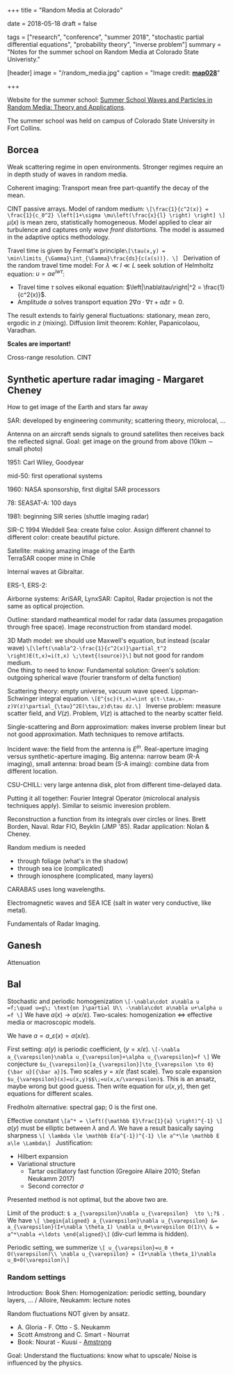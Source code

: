 +++
title = "Random Media at Colorado"

date = 2018-05-18
draft = false

tags = ["research", "conference", "summer 2018", "stochastic partial differential equations", "probability theory", "inverse problem"]
summary = "Notes for the summer school on Random Media at Colorado State Univeristy."

[header]
image = "/random_media.jpg"
caption = "Image credit: [**map028**](http://www.map028.com/single/190739287-paint-amp-amp-wallpapers.html)"

+++

Website for the summer school: [Summer School Waves and Particles in Random Media: Theory and Applications](http://www.math.colostate.edu/~pinaud/SummerSchool/school.html).

The summer school was held on campus of Colorado State University in Fort Collins.

## Borcea  

Weak scattering regime in open environments. Stronger regimes require an in depth study of waves in random media.  

Coherent imaging: Transport mean free part-quantify the decay of the mean.  

CINT passive arrays. Model of random medium:
`\[\frac{1}{c^2(x)} = \frac{1}{c_0^2} \left[1+\sigma \mu\left(\frac{x}{l} \right) \right] \] ` 
$\mu(x)$ is mean zero, statistically homogeneous. Model applied to clear air turbulence and captures only _wave front distortions._ The model is assumed in the adaptive optics methodology.  

Travel time is given by Fermat's principle`\[\tau(x,y) = \min\limits_{\Gamma}\int_{\Gamma}\frac{ds}{c(x(s))}. \] `
Derivation of the random travel time model: For $\lambda\ll l\ll L$ seek solution of Helmholtz equation: $u=\alpha e^{iw\tau}$:  

- Travel time $\tau$ solves eikonal equation: $\left|\nabla\tau\right|^2 = \frac{1}{c^2(x)}$.
- Amplitude $\alpha$ solves transport equation $2\nabla\alpha \cdot \nabla\tau +\alpha\Delta \tau =0$.  

The result extends to fairly general fluctuations: stationary, mean zero, ergodic in $z$ (mixing). Diffusion limit theorem: Kohler, Papanicolaou, Varadhan.  

**Scales are important!**  

Cross-range resolution. CINT 

## Synthetic aperture radar imaging - Margaret Cheney
How to get image of the Earth and stars far away  

SAR: developed by engineering community; scattering theory, microlocal, ...  

Antenna on an aircraft sends signals to ground satellites then receives back the reflected signal. Goal: get image on the ground from above (10km $\sim$ small photo)

1951: Carl Wiley, Goodyear  

mid-50: first operational systems  

1960: NASA sponsorship, first digital SAR processors  

78: SEASAT-A: 100 days  

1981: beginning SIR series (shuttle imaging radar)  

SIR-C 1994 Weddell Sea: create false color. Assign different channel to different color: create beautiful picture.  

Satellite: making amazing image of the Earth  
TerraSAR cooper mine in Chile  

Internal waves at Gibraltar. 

ERS-1, ERS-2: 

Airborne systems: AriSAR, LynxSAR: Capitol, Radar projection is not the same as optical projection.  

Outline: standard matheamtical model for radar data (assumes propagation through free space). Image reconstruction from standard model.  

3D Math model: we should use Maxwell's equation, but instead (scalar wave)
`\[\left(\nabla^2-\frac{1}{c^2(x)}\partial_t^2 \right)E(t,x)=i(t,x) \;\text{(source)}\]`
but not good for random medium.  
One thing to need to know: Fundamental solution: Green's solution: outgoing spherical wave (fourier transform of delta function)  

Scattering theory: empty universe, vacuum wave speed. Lippman-Schwinger integral equation. 
`\[E^{sc}(t,x)=\int g(t-\tau,x-z)V(z)\partial_{\tau}^2E(\tau,z)d\tau dz.\] `
Inverse problem: measure scatter field, and $V(z)$. Problem, $V(z)$ is attached to the nearby scatter field.  

Single-scattering and _Born_ approximation: makes inverse problem linear but not good approximation. Math techniques to remove artifacts.

Incident wave: the field from the antenna is $E^{in}$. Real-aperture imaging versus synthetic-aperture imaging. Big antenna: narrow beam (R-A imaging), small antenna: broad beam (S-A imaing): combine data from different location.  

CSU-CHILL: very large antenna disk, plot from different time-delayed data.  


Putting it all together: Fourier Integral Operator (microlocal analysis techniques apply). Similar to seismic inveresion problem.  

Reconstruction a function from its integrals over circles or lines. Brett Borden, Naval. Rdar FIO, Beyklin (JMP '85). Radar application: Nolan & Cheney.   

Random medium is needed

- through foliage (what's in the shadow)
- through sea ice (complicated)
- through ionosphere (complicated, many layers)

CARABAS uses long wavelengths.  

Electromagnetic waves and SEA ICE (salt in water very conductive, like metal).  

Fundamentals of Radar Imaging. 

## Ganesh

Attenuation

## Bal

Stochastic and periodic homogenization
`\[-\nabla\cdot a\nabla u =f;\quad u=g\; \text{on }\partial U\\ -\nabla\cdot a\nabla u+\alpha u =f \]`
We have $a(x)\to a(x/\varepsilon)$. Two-scales: homogenization $\Leftrightarrow$ effective media or macroscopic models.  

We have $a=a\_{\varepsilon}(x)=a(x/\varepsilon)$.   

First setting: $a(y)$ is periodic coefficient, $(y=x/\varepsilon)$.
`\[-\nabla a_{\varepsilon}\nabla u_{\varepsilon}+\alpha u_{\varepsilon}=f \]`
We conjecture `$u_{\varepsilon}[a_{\varepsilon}]\to_{\varepsilon \to 0} {\bar u}[{\bar a}]$`. Two scales $y=x/\varepsilon$ (fast scale). Two scale expansion `$u_{\varepsilon}(x)=u(x,y)$$\;=u(x,x/\varepsilon)$`. This is an ansatz, maybe wrong but good guess. Then write equation for $u(x,y)$, then get equations for different scales. 

Fredholm alternative: spectral gap; 0 is the first one.     

Effective constant
`\[a^* = \left({\mathbb E}\frac{1}{a} \right)^{-1} \]`
$a(y)$ must be elliptic between $\lambda$ and $\Lambda$. We have a result basically saying sharpness
`\[ \lambda \le \mathbb E(a^{-1})^{-1} \le a^*\le \mathbb E a\le \Lambda\] `
Justification:  

- Hilbert expansion
- Variational structure  
    - Tartar oscillatory fast function (Gregoire Allaire 2010; Stefan Neukamm 2017)
    - Second corrector $\sigma$

Presented method is not optimal, but the above two are.  

Limit of the product: `$ a_{\varepsilon}\nabla u_{\varepsilon}  \to \;?$ `. We have 
`\[ \begin{aligned}
a_{\varepsilon}\nabla u_{\varepsilon} &= a_{\varepsilon}(I+\nabla \theta_1) \nabla u_0+\varepsilon O(1)\\
& = a^*\nabla +\ldots
\end{aligned}\]`
(div-curl lemma is hidden).  

Periodic setting, we summerize
`\[ u_{\varepsilon}=u_0 + O(\varepsilon)\\ \nabla u_{\varepsilon} = (I+\nabla \theta_1)\nabla u_0+O(\varepsilon)\]`
### Random settings

Introduction: Book Shen: Homogenization: periodic setting, boundary layers, ... / Alloire, Neukamm: lecture notes

Random fluctuations NOT given by ansatz.  

- A. Gloria - F. Otto - S. Neukamm  
- Scott Amstrong and C. Smart - Nourrat
- Book: Nourat - Kuusi - [Amstrong](https://math.nyu.edu/people/profiles/ARMSTRONG_Scott.html)

Goal: Understand the fluctuations: know what to upscale/ Noise is influenced by the physics.
